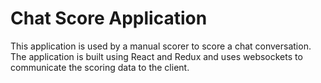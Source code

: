 # Chat Score Application

This application is used by a manual scorer to score a chat conversation. The application is built using React and Redux and uses websockets to communicate the scoring data to the client.

